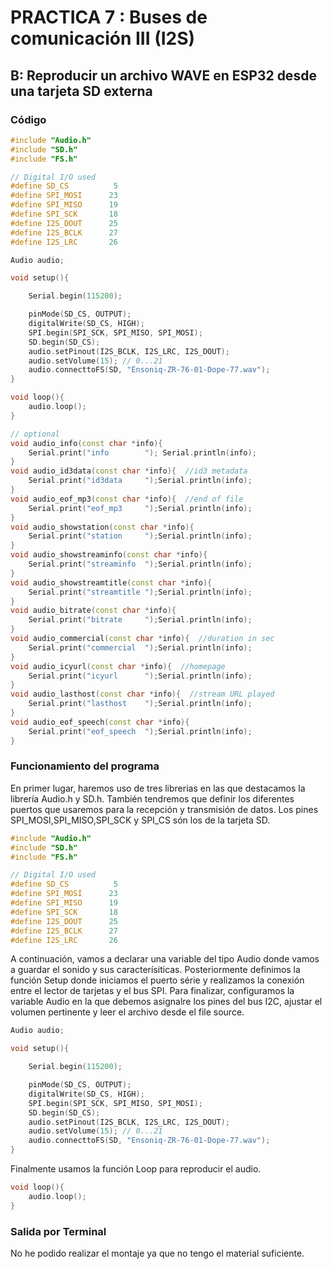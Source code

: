 # PRACTICA 7  : Buses de comunicación III (I2S)

## B:  Reproducir un archivo WAVE en ESP32 desde una tarjeta SD externa

### Código

```cpp
#include "Audio.h"
#include "SD.h"
#include "FS.h"

// Digital I/O used
#define SD_CS          5
#define SPI_MOSI      23
#define SPI_MISO      19
#define SPI_SCK       18
#define I2S_DOUT      25
#define I2S_BCLK      27
#define I2S_LRC       26

Audio audio;

void setup(){

    Serial.begin(115200);

    pinMode(SD_CS, OUTPUT);
    digitalWrite(SD_CS, HIGH);
    SPI.begin(SPI_SCK, SPI_MISO, SPI_MOSI);
    SD.begin(SD_CS);
    audio.setPinout(I2S_BCLK, I2S_LRC, I2S_DOUT);
    audio.setVolume(15); // 0...21
    audio.connecttoFS(SD, "Ensoniq-ZR-76-01-Dope-77.wav");
}

void loop(){
    audio.loop();
}

// optional
void audio_info(const char *info){
    Serial.print("info        "); Serial.println(info);
}
void audio_id3data(const char *info){  //id3 metadata
    Serial.print("id3data     ");Serial.println(info);
}
void audio_eof_mp3(const char *info){  //end of file
    Serial.print("eof_mp3     ");Serial.println(info);
}
void audio_showstation(const char *info){
    Serial.print("station     ");Serial.println(info);
}
void audio_showstreaminfo(const char *info){
    Serial.print("streaminfo  ");Serial.println(info);
}
void audio_showstreamtitle(const char *info){
    Serial.print("streamtitle ");Serial.println(info);
}
void audio_bitrate(const char *info){
    Serial.print("bitrate     ");Serial.println(info);
}
void audio_commercial(const char *info){  //duration in sec
    Serial.print("commercial  ");Serial.println(info);
}
void audio_icyurl(const char *info){  //homepage
    Serial.print("icyurl      ");Serial.println(info);
}
void audio_lasthost(const char *info){  //stream URL played
    Serial.print("lasthost    ");Serial.println(info);
}
void audio_eof_speech(const char *info){
    Serial.print("eof_speech  ");Serial.println(info);
}
```

### Funcionamiento del programa

En primer lugar, haremos uso de tres librerias en las que destacamos la librería Audio.h y SD.h. También tendremos que definir los diferentes puertos que usaremos para la recepción y transmisión de datos. Los pines SPI_MOSI,SPI_MISO,SPI_SCK y SPI_CS són los de la tarjeta SD.

```cpp
#include "Audio.h"
#include "SD.h"
#include "FS.h"

// Digital I/O used
#define SD_CS          5
#define SPI_MOSI      23
#define SPI_MISO      19
#define SPI_SCK       18
#define I2S_DOUT      25
#define I2S_BCLK      27
#define I2S_LRC       26
```

A continuación, vamos a declarar una variable del tipo Audio donde vamos a guardar el sonido y sus caracterísiticas. Posteriormente definimos la función Setup donde iniciamos el puerto série y realizamos la conexión entre el lector de tarjetas y el bus SPI. Para finalizar, configuramos la variable Audio en la que debemos asignalre los pines del bus I2C, ajustar el volumen pertinente y leer el archivo desde el file source.

```cpp
Audio audio;

void setup(){

    Serial.begin(115200);

    pinMode(SD_CS, OUTPUT);
    digitalWrite(SD_CS, HIGH);
    SPI.begin(SPI_SCK, SPI_MISO, SPI_MOSI);
    SD.begin(SD_CS);
    audio.setPinout(I2S_BCLK, I2S_LRC, I2S_DOUT);
    audio.setVolume(15); // 0...21
    audio.connecttoFS(SD, "Ensoniq-ZR-76-01-Dope-77.wav");
}
```

Finalmente usamos la función Loop para reproducir el audio.

```cpp
void loop(){
    audio.loop();
}
```

### Salida por Terminal 

No he podido realizar el montaje ya que no tengo el material suficiente.
